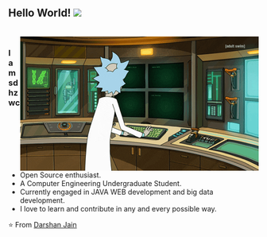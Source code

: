 ## Hello World! <img src="https://raw.githubusercontent.com/iampavangandhi/iampavangandhi/master/gifs/Hi.gif" width="30px"></h2>

<br />
<img align="right" alt="GIF" src="https://github.com/sdhzwc/sdhzwc/blob/main/rick.gif" />

### I am sdhzwc
- Open Source enthusiast.
- A Computer Engineering Undergraduate Student. 
- Currently engaged in JAVA WEB development and big data development.
- I love to learn and contribute in any and every possible way.

⭐️ From [Darshan Jain](https://github.com/darshan-jain)
